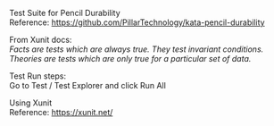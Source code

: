 ﻿Test Suite for Pencil Durability\
Reference: https://github.com/PillarTechnology/kata-pencil-durability

From Xunit docs:\
*Facts are tests which are always true. They test invariant conditions.*
*Theories are tests which are only true for a particular set of data.*

Test Run steps:\
Go to Test / Test Explorer and click Run All


Using Xunit\
Reference: https://xunit.net/
